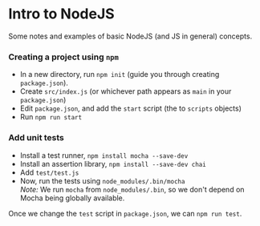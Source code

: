 # Intro to NodeJS

Some notes and examples of basic NodeJS (and JS in general) concepts.

### Creating a project using `npm`

 * In a new directory, run `npm init` (guide you through creating `package.json`).
 * Create `src/index.js` (or whichever path appears as `main` in your `package.json`)
 * Edit `package.json`, and add the `start` script (the to `scripts` objects)
 * Run `npm run start`

### Add unit tests

 * Install a test runner, `npm install mocha --save-dev`
 * Install an assertion library, `npm install --save-dev chai`
 * Add `test/test.js`
 * Now, run the tests using `node_modules/.bin/mocha`           
   _Note:_ We run `mocha` from `node_modules/.bin`, so we don't depend on Mocha being globally available.

Once we change the `test` script in `package.json`, we can `npm run test`.
